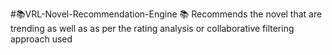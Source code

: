 #:books:VRL-Novel-Recommendation-Engine  :books:
Recommends the novel that are trending as well as as per the rating analysis or collaborative filtering approach used
